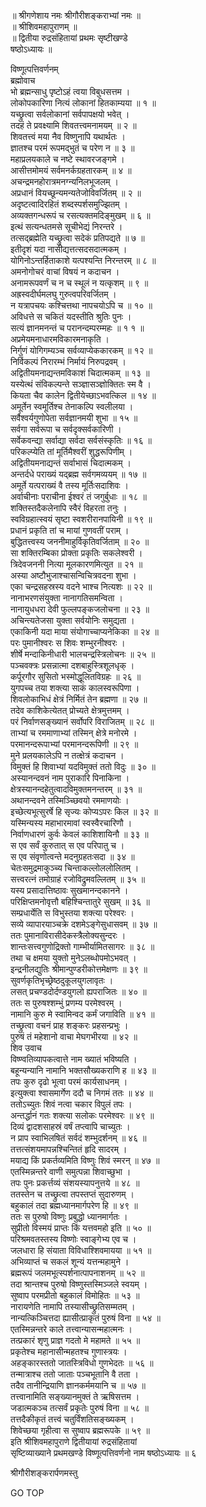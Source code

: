 
  
॥ श्रीगणेशाय नमः श्रीगौरीशङ्कराभ्यां नमः ॥  
॥ श्रीशिवमहापुराणम् ॥  
॥ द्वितीया रुद्रसंहितायां प्रथमः सृष्टीखण्डे  
षष्ठोऽध्यायः ॥  
  
विष्णूत्पत्तिवर्णनम्  
ब्रह्मोवाच  
भो ब्रह्मन्साधु पृष्टोऽहं त्वया विबुधसत्तम ।  
लोकोपकारिणा नित्यं लोकानां हितकाम्यया ॥ १ ॥  
यच्छ्रुत्वा सर्वलोकानां सर्वपापक्षयो भवेत् ।  
तदहं ते प्रवक्ष्यामि शिवतत्त्वमनामयम् ॥ २ ॥  
शिवतत्त्वं मया नैव विष्णुनापि यथार्थतः ।  
ज्ञातश्च परमं रूपमद्‌भुतं च परेण न ॥ ३ ॥  
महाप्रलयकाले च नष्टे स्थावरजङ्‌गमे ।  
आसीत्तमोमयं सर्वमनर्कग्रहतारकम् ॥ ४ ॥  
अचन्द्रमनहोरात्रमनग्न्यनिलभूजलम् ।  
अप्रधानं वियच्छून्यमन्यतेजोविवर्जितम् ॥ २ ॥  
अदृष्टत्वादिरहितं शब्दस्पर्शसमुज्झितम् ।  
अव्यक्तगन्धरूपं च रसत्यक्तमदिङ्मुखम् ॥ ६ ॥  
इत्थं सत्यन्धतमसे सूचीभेद्यं निरन्तरे ।  
तत्सद्‌ब्रह्मेति यच्छ्रुत्वा सदेकं प्रतिपद्यते ॥ ७ ॥  
इतीदृशं यदा नासीद्यत्तत्सदसदात्मकम् ।  
योगिनोऽन्तर्हिताकाशे यत्पश्यन्ति निरन्तरम् ॥ ८ ॥  
अमनोगोचरं वाचां विषयं न कदाचन ।  
अनामरूपवर्णं च न च स्थूलं न यत्कृशम् ॥ ९ ॥  
अह्रस्वदीर्घमलघु गुरुत्वपरिवर्जितम् ।  
न यत्रापचयः कश्चित्तथा नापचयोऽपि च ॥ १० ॥  
अविधत्ते स चकितं यदस्तीति श्रुतिः पुनः ।  
सत्यं ज्ञानमनन्तं च परानन्दम्परम्महः ॥ १ १ ॥  
अप्रमेयमनाधारमविकारमनाकृति ।  
निर्गुणं योगिगम्यञ्च सर्वव्याप्येककारकम् ॥ १२ ॥  
निर्विकल्पं निरारम्भं निर्मायं निरुपद्रवम् ।  
अद्वितीयमनाद्यन्तमविकाशं चिदात्मकम् ॥ १३ ॥  
यस्येत्थं संविकल्पन्ते सञ्ज्ञासञ्ज्ञोक्तितः स्म वै ।  
कियता चैव कालेन द्वितीयेच्छाऽभवत्किल ॥ १४ ॥  
अमूर्तेन स्वमूर्तिश्च तेनाकल्पि स्वलीलया ।  
सर्वैश्वर्यगुणोपेता सर्वज्ञानमयी शुभा ॥ १५ ॥  
सर्वगा सर्वरूपा च सर्वदृक्सर्वकारिणी ।  
सर्वेकवन्द्या सर्वाद्या सर्वदा सर्वसंस्कृतिः ॥ १६ ॥  
परिकल्प्येति तां मूर्तिमैश्वरीं शुद्धरूपिणीम् ।  
अद्वितीयमनाद्यन्तं सर्वाभासं चिदात्मकम् ।  
अन्तर्दधे पराख्यं यद्‌ब्रह्म सर्वगमव्ययम् ॥ १७ ॥  
अमूर्ते यत्पराख्यं वै तस्य मूर्तिःसदाशिवः ।  
अर्वाचीनाः पराचीना ईश्वरं तं जगुर्बुधाः ॥ १८ ॥  
शक्तिस्तदैकलेनापि स्वैरं विहरता तनुः ।  
स्वविग्रहात्स्वयं सृष्टा स्वशरीरानपायिनी ॥ १९ ॥  
प्रधानं प्रकृति तां च मायां गुणवतीं पराम् ।  
बुद्धितत्त्वस्य जननीमाहुर्विकृतिवर्जिताम् ॥ २० ॥  
सा शक्तिरम्बिका प्रोक्ता प्रकृतिः सकलेश्वरी ।  
त्रिदेवजननी नित्या मूलकारणमित्युत ॥ २१ ॥  
अस्या अष्टौभुजाश्चासन्विचित्रवदना शुभा ।  
एका चन्द्रसहस्रस्य वदने भाश्च नित्यशः ॥ २२ ॥  
नानाभरणसंयुक्ता नानागतिसमन्विता ।  
नानायुधधरा देवी फुल्लपङ्‌कजलोचना ॥ २३ ॥  
अचिन्त्यतेजसा युक्ता सर्वयोनिः समुद्यता ।  
एकाकिनी यदा माया संयोगाच्चाप्यनेकिका ॥ २४ ॥  
परः पुमानीश्वरः स शिवः शम्भुरनीश्वरः ।  
शीर्षे मन्दाकिनीधारी भालचन्द्रस्त्रिलोचनः ॥ २५ ॥  
पञ्चवक्त्रः प्रसन्नात्मा दशबाहुस्त्रिशूलधृक् ।  
कर्पूरगौर सुसितो भस्मोद्धूलितविग्रहः ॥ २६ ॥  
युगपच्च तया शक्त्या साकं कालस्वरूपिणा ।  
शिवलोकाभिधं क्षेत्रं निर्मितं तेन ब्रह्मणा ॥ २७ ॥  
तदेव काशिकेत्येतत् प्रोच्यते क्षेत्रमुत्तमम् ।  
परं निर्वाणसङ्‌ख्यानं सर्वोपरि विराजितम् ॥ २८ ॥  
ताभ्यां च रममाणाभ्यां तस्मिन् क्षेत्रे मनोरमे ।  
परमानन्दरूपाभ्यां परमानन्दरूपिणी ॥ २९ ॥  
मुने प्रलयकालेऽपि न तत्क्षेत्रं कदाचन ।  
विमुक्तं हि शिवाभ्यां यदविमुक्तं ततो विदुः ॥ ३० ॥  
अस्यानन्दवनं नाम पुराकारि पिनाकिना ।  
क्षेत्रस्यानन्दहेतुत्वादविमुक्तमनन्तरम् ॥ ३१ ॥  
अथानन्दवने तस्मिञ्च्छिवयो रममाणयोः ।  
इच्छेत्यभूत्सुरर्षे हि सृज्यः कोप्यऽपरः किल ॥ ३२ ॥  
यस्मिन्यस्य महाभारमावां स्वस्वैरचारिणौ ।  
निर्वाणधारणं कुर्वः केवलं काशिशायिनौ ॥ ३३ ॥  
स एव सर्वं कुरुतात् स एव परिपातु च ।  
स एव संवृणोत्वन्ते मदनुग्रहतःसदा ॥ ३४ ॥  
चेतःसमुद्रमाकुञ्च्य चिन्ताकल्लोललोलितम् ।  
सत्त्वरत्नं तमोग्राहं रजोविद्रुमवल्लितम् ॥ ३५ ॥  
यस्य प्रसादात्तिष्ठावः सुखमानन्दकानने ।  
परिक्षिप्तमनोवृत्तौ बहिश्चिन्तातुरे सुखम् ॥ ३६ ॥  
सम्प्रधार्येति स विभुस्तया शक्त्या परेश्वरः ।  
सव्ये व्यापारयाञ्चक्रे दशमेऽङ्‌गेसुधासवम् ॥ ३७ ॥  
ततः पुमानाविरासीदेकस्त्रैलोक्यसुन्दरः ।  
शान्तःसत्त्वगुणोद्रिक्तो गाम्भीर्यामितसागरः ॥ ३८ ॥  
तथा च क्षमया युक्तो मुनेऽलब्धोपमोऽभवत् ।  
इन्द्रनीलद्युतिः श्रीमान्पुण्डरीकोत्तमेक्षणः ॥ ३९ ॥  
सुवर्णकृतिभृच्छ्रेष्ठदुकूलयुगलावृतः ।  
लसत् प्रचण्डदोर्दण्डयुगलो ह्यपराजितः ॥ ४० ॥  
ततः स पुरुषश्शम्भुं प्रणम्य परमेश्वरम् ।  
नामानि कुरु मे स्वामिन्वद कर्मं जगाविति ॥ ४१ ॥  
तच्छ्रुत्वा वचनं प्राह शङ्‌करः प्रहसन्प्रभुः ।  
पुरुषं तं महेशानो वाचा मेघगभीरया ॥ ४२ ॥  
शिव उवाच  
विष्ण्वतिव्यापकत्वात्ते नाम ख्यातं भविष्यति ।  
बहून्यन्यानि नामानि भक्तसौख्यकराणि ह ॥ ४३ ॥  
तपः कुरु दृढो भूत्वा परमं कार्यसाधनम् ।  
इत्युक्त्वा श्वासमार्गेण ददौ च निगमं ततः ॥ ४४ ॥  
ततोऽच्युतः शिवं नत्वा चकार विपुलं तपः ।  
अन्तर्द्धानं गतः शक्त्या सलोकः परमेश्वरः ॥ ४९ ॥  
दिव्यं द्वादशसाहस्रं वर्षं तप्त्वापि चाच्युतः ।  
न प्राप स्वाभिलषितं सर्वदं शम्भुदर्शनम् ॥ ४६ ॥  
तत्तत्संशयमापन्नश्चिन्तितं हृदि सादरम् ।  
मयाद्य किं प्रकर्तव्यमिति विष्णुः शिवं स्मरन् ॥ ४७ ॥  
एतस्मिन्नन्तरे वाणी समुत्पन्ना शिवाच्छुभा ।  
तपः पुनः प्रकर्त्तव्यं संशयस्यापनुत्तये ॥ ४८ ॥  
ततस्तेन च तच्छ्रुत्वा तपस्तप्तं सुदारुणम् ।  
बहुकालं तदा ब्रह्मध्यानमार्गपरेण हि ॥ ४९ ॥  
ततः स पुरुषो विष्णुः प्रबुद्धो ध्यानमार्गतः ।  
सुप्रीतो विस्मयं प्राप्तः किं यत्तवमहो इति ॥ ५० ॥  
परिश्रमवतस्तस्य विष्णोः स्वाङ्‌गेभ्य एव च ।  
जलधारा हि संयाता विविधाश्शिवमायया ॥ ५१ ॥  
अभिव्याप्तं च सकलं शून्यं यत्तन्महामुने ।  
ब्रह्मरूपं जलमभूत्स्पर्शनात्पापनाशनम् ॥ ५२ ॥  
तदा श्रान्तश्च पुरुषो विष्णुस्तस्मिञ्जले स्वयम् ।  
सुष्वाप परमप्रीतो बहुकालं विमोहितः ॥ ५३ ॥  
नारायणेति नामापि तस्यासीच्छ्रुतिसम्मतम् ।  
नान्यत्किञ्चित्तदा ह्यासीत्प्राकृतं पुरुषं विना ॥ ५४ ॥  
एतस्मिन्नन्तरे काले तत्त्वान्यासन्महात्मनः ।  
तत्प्रकारं शृणु प्राज्ञ गदतो मे महामते ॥ ५५ ॥  
प्रकृतेश्च महानासीन्महतश्च गुणास्त्रयः ।  
अहङ्‌कारस्ततो जातस्त्रिविधो गुणभेदतः ॥ ५६ ॥  
तन्मात्राश्च ततो जाताः पञ्चभूतानि वै तता ।  
तदैव तानीन्द्रियाणि ज्ञानकर्ममयानि च ॥ ५७ ॥  
तत्त्वानामिति सङ्‌ख्यानमुक्तं ते ऋषिसत्तम ।  
जडात्मकञ्च तत्सर्वं प्रकृतेः पुरुषं विना ॥ ५८ ॥  
तत्तदैकीकृतं तत्त्वं चतुर्विंशतिसङ्‌ख्यकम् ।  
शिवेच्छया गृहीत्वा स सुष्वाप ब्रह्मरूपके ॥ ५९ ॥  
इति श्रीशिवमहापुराणे द्वितीयायां रुद्रसंहितायां  
सृष्टिव्याख्याने प्रथमखण्डे विष्णूत्पत्तिवर्णनो नाम षष्ठोऽध्यायः ॥ ६  
  
  
श्रीगौरीशङ्करार्पणमस्तु  
  
GO TOP
